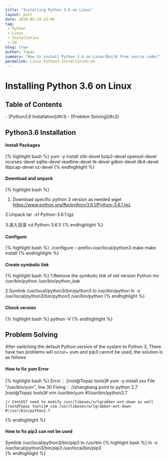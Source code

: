 ```yaml
---
title: "Installing Python 3.6 on Linux"
layout: post
date: 2018-02-24 22:48
tag:
 - Python
 - Linux
 - Installation
 - CN
blog: true
author: Topaz
summary: "How to install Python 3.6 on Linux(Build from source code)"
permalink: Linux-Python3-Installation-en
---
```

<h1 class="title"> Installing Python 3.6 on Linux  </h1>

<h2> Table of Contents </h2>
- [Python3.6 Installation](#c1)
- [Problem Solving](#c2)


<h2 id="c1"> Python3.6 Installation </h2>

#### Install Packages
{% highlight bash %}
yum -y install zlib-devel bzip2-devel openssl-devel ncurses-devel sqlite-devel readline-devel tk-devel gdbm-devel db4-devel libpcap-devel xz-devel
{% endhighlight %}

#### Download and unpack
{% highlight bash %}
1. Download specific python 3 version as needed
 wget https://www.python.org/ftp/python/3.6.1/Python-3.6.1.tgz

2.Unpack
 tar -xf Python-3.6.1.tgz

3.进入目录
 cd Python-3.6.1/
{% endhighlight %}

#### Configure
{% highlight bash %}
 ./configure --prefix=/usr/local/python3
 make
 make install
{% endhighlight %}


#### Create symbolic link
{% highlight bash %}
1.Remove the symbolic link of old version Python
 mv /usr/bin/python /usr/bin/python_bak

2.Symlink /usr/local/python3/bin/python3 to /usr/bin/python
 ln -s /usr/local/python3/bin/python3 /usr/bin/python
{% endhighlight %}

#### Check version
{% highlight bash %}
 python -V
{% endhighlight %}


<h2 id="c2"> Problem Solving </h2>
After switching the default Python version of the system to Python 3, There have two problems will occur~ yum and pip3 cannot be used, the solution is as follows

#### How to fix yum Error
{% highlight bash %}
 Error：
 	[root@Topaz tools]# yum -y install xxx
 	File "/usr/bin/yum", line 30
 Fixing：
 	//shangbang point to python 2.7
	[root@Topaz tools]# vim /usr/bin/yum
	#!/usr/bin/python2.7		

	// CentOS7 need to modify /usr/libexec/urlgrabber-ext-down as well
	[root@Topaz tools]# vim /usr/libexec/urlgrabber-ext-down
	#!/usr/bin/python2.7		
{% endhighlight %}

#### How to fix pip3 can not be used
Symlink /usr/local/python3/bin/pip3 to /usr/bin
{% highlight bash %}
 ln -s /usr/local/python3/bin/pip3 /usr/local/bin/pip3  
{% endhighlight %}
